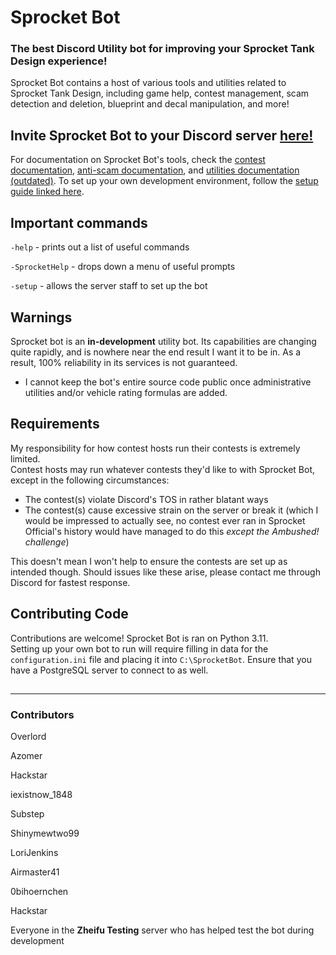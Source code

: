 # Sprocket Bot
### The best Discord Utility bot for improving your Sprocket Tank Design experience!
Sprocket Bot contains a host of various tools and utilities related to Sprocket Tank Design, including game help, contest management, scam detection and deletion, blueprint and decal manipulation, and more!

## Invite Sprocket Bot to your Discord server [here!](https://discord.com/api/oauth2/authorize?client_id=1137847253114040330&permissions=68169452355409&scope=bot%20applications.commands)

For documentation on Sprocket Bot's tools, check the [contest documentation](https://github.com/SprocketTools/SprocketBot/blob/main/CONTESTS.md), [anti-scam documentation](https://github.com/SprocketTools/SprocketBot/blob/main/ANTISCAM.md), and [utilities documentation (outdated)](https://github.com/SprocketTools/SprocketBot/blob/main/TOOLS.md).  To set up your own development environment, follow the [setup guide linked here](https://github.com/SprocketTools/SprocketBot/blob/main/SETUP_DEV_ENV.md).

## Important commands
`-help` - prints out a list of useful commands

`-SprocketHelp` - drops down a menu of useful prompts

`-setup` - allows the server staff to set up the bot

## Warnings
Sprocket bot is an **in-development** utility bot.  Its capabilities are changing quite rapidly, and is nowhere near the end result I want it to be in.  As a result, 100% reliability in its services is not guaranteed.  
- I cannot keep the bot's entire source code public once administrative utilities and/or vehicle rating formulas are added.

## Requirements
My responsibility for how contest hosts run their contests is extremely limited.  
Contest hosts may run whatever contests they'd like to with Sprocket Bot, except in the following circumstances:  
- The contest(s) violate Discord's TOS in rather blatant ways 
- The contest(s) cause excessive strain on the server or break it (which I would be impressed to actually see, no contest ever ran in Sprocket Official's history would have managed to do this *except the Ambushed! challenge*)

This doesn't mean I won't help to ensure the contests are set up as intended though.  Should issues like these arise, please contact me through Discord for fastest response.

## Contributing Code
Contributions are welcome!  Sprocket Bot is ran on Python 3.11.  
Setting up your own bot to run will require filling in data for the `configuration.ini` file and placing it into `C:\SprocketBot`.  Ensure that you have a PostgreSQL server to connect to as well.

##
** **

### Contributors

Overlord

Azomer

Hackstar

iexistnow_1848

Substep

Shinymewtwo99

LoriJenkins

Airmaster41

0bihoernchen

Hackstar

Everyone in the **Zheifu Testing** server who has helped test the bot during development



